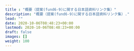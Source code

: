 ```yaml
---
title : "概要（提案(fund6-9)に関する日本語資料リンク集）"
description: "概要（提案(fund6-9)に関する日本語資料リンク集）."
lead: ""
date: 2020-10-06T08:48:23+00:00
lastmod: 2020-10-06T08:48:23+00:00
draft: false
images: []
weight: 100
---
```

